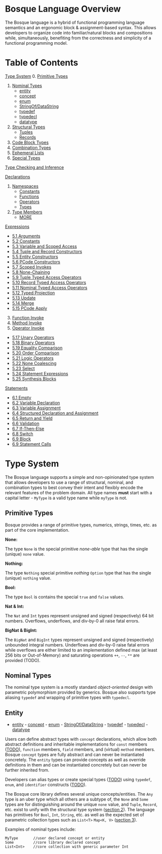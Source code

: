 # Bosque Language Overview

The Bosque language is a hybrid of functional programming language semantics and an ergonomic block & assignment-based syntax. This allows developers to organize code into familiar/natural blocks and compositions while, simultaneously, benefiting from the correctness and simplicity of a functional programming model. 

# Table of Contents

[Type System](#Type-System)
  0. [Primitive Types](#Primitive-Types)
  1. [Nominal Types](#Nominal-Types)
      - [entity](#Entity)
      - [concept](#Concept)
      - [enum](#Enum)
      - [StringOf/DataString](#Typed-Strings)
      - [typedef](#Typedef)
      - [typedecl](#Typedecl)
      - [datatype](#Datatype)
  2. [Structural Types](#Structural-Types)
      - [Tuples](#Tuples)
      - [Records](#Records)
  3. [Code Block Types](#Parameter-Code-Block-Types)
  4. [Combination Types](#Combination-Types)
  5. [Ephemeral Lists](#Ephemeral-Lists)
  6. [Special Types](#Special-Types)

[Type Checking and Inference](#Type-Checking-and-Inference)

[Declarations](#Declarations)
  1. [Namespaces](#Namespaces)
      - [Constants](#Constants)
      - [Functions](#Functions)
      - [Operators](#Operators)
      - [Types](#Types)
  2. [Type Members](#Type-Members)
      - [MORE](#MORE)

[Expressions](#Expressions)
  - [5.1 Arguments](#5.1-Arguments)
  - [5.2 Constants](#5.2-Constants)
  - [5.3 Variable and Scoped Access](#5.3-Variable-and-Scoped-Access)
  - [5.4 Tuple and Record Constructors](#5.4-Tuple-and-Record-Constructors)
  - [5.5 Entity Constructors](#5.5-Entity-Constructors)
  - [5.6 PCode Constructors](#5.6-PCode-Constructors)
  - [5.7 Scoped Invokes](#5.7-Scoped-Invokes)
  - [5.8 None-Chaining](#5.8-Chaining-and-None-Chaining)
  - [5.9 Tuple Typed Access Operators](#5.9-Tuple-Typed-Access-Operators)
  - [5.10 Record Typed Access Operators](#5.10-Record-Typed-Access-Operators)
  - [5.11 Nominal Typed Access Operators](#5.11-Nominal-Typed-Access-Operators)
  - [5.12 Typed Projection](#5.12-Typed-Projection)
  - [5.13 Update](#5.13-Update)
  - [5.14 Merge](#5.14-Merge)
  - [5.15 PCode Apply](#5.15-PCode-Apply)
  3. [Function Invoke](Function-Invoke)
  3. [Method Invoke](#Method-Invoke)
  3. [Operator Invoke](#Operator-Invoke)
  - [5.17 Unary Operators](#5.17-Unary-Operators)
  - [5.18 Binary Operators](#5.18-Binary-Operators)
  - [5.19 Equality Comparison](#5.19-Equality-Comparison)
  - [5.20 Order Comparison](#5.20-Order-Comparison)
  - [5.21 Logic Operators](#5.21-Logic-Operators)
  - [5.22 None Coalescing](#5.22-None-Coalescing)
  - [5.23 Select](#5.23-Select)
  - [5.24 Statement Expressions](#5.24-Statement-Expressions)
  - [5.25 Synthesis Blocks](#5.25-Synthesis-Blocks)

[Statements](#Statements)
  - [6.1 Empty](#6.1-Empty)
  - [6.2 Variable Declaration](#6.2-Variable-Declaration)
  - [6.3 Variable Assignment](#6.3-Variable-Assignment)
  - [6.4 Structured Declaration and Assignment](#6.4-Structured-Declaration-and-Assignment)
  - [6.5 Return and Yield](#6.5-Return-and-Yield)
  - [6.6 Validation](#6.6-Validation)
  - [6.7 If-Then-Else](#6.7-If-Then-Else)
  - [6.8 Switch](#6.8-Switch)
  - [6.9 Block](#6.9-Block)
  - [6.9 Statement Calls](#6.9-Statement-Calls)


# <a name="Type-System"></a>Type System

The Bosque language supports a simple and non-opinionated type system that allows developers to use a range of structural, nominal, and combination types to best convey their intent and flexibly encode the relevant features of the problem domain. All type names **must** start with a capital letter - `MyType` is a valid type name while `myType` is not.

## <a name="Primitive-Types"></a>Primitive Types

Bosque provides a range of primitive types, numerics, strings, times, etc. as part of the core implementation.

**None:**

The type `None` is the special primitive _none-able_ type that has the single (unique) `none` value.

**Nothing:** 

The type `Nothing` special primitive _nothing_ `Option` type that has the single (unique) `nothing` value.

**Bool:** 

The type `Bool` is contains the special `true` and `false` values.

**Nat & Int:**

The `Nat` and `Int` types represent unsigned and signed (respectively) 64 bit numbers. Overflows, underflows, and div-by-0 all raise fatal errors.

**BigNat & BigInt:** 

The `BigNat` and `BigInt` types represent unsigned and signed (respectively) unbounded integral numbers. Underflows and div-by-0 raise fatal errors while overflows are either limited to an implementation defined max (at least 256 bits or Out-of-Memory) and saturating operations `++`, `--`, `**` are provided (TODO).


## <a name="Nominal-Types"></a>Nominal Types

The nominal type system is a mostly standard _object-oriented_ design with parametric polymorphism provided by generics. Bosque also supports type aliasing `typedef` and wrapping of primitive types with `typedecl`.

## <a name="Entity"></a>Entity


- [entity](#Entity)
      - [concept](#Concept)
      - [enum](#Enum)
      - [StringOf/DataString](#Typed-Strings)
      - [typedef](#Typedef)
      - [typedecl](#Typedecl)
      - [datatype](#Datatype)

Users can define abstract types with `concept` declarations, which allow both abstract definitions and inheritable implementations for `const` members ([TODO]()), `function` members, `field` members, and (virtual) `method` members. Bosque `concept` types are fully abstract and can never be instantiated concretely. The `entity` types can provide concepts as well as override definitions in them and can be instantiated concretely but can never be further inherited from.

Developers can alias types or create special types ([TODO]()) using `typedef`, `enum`, and `identifier` constructs ([TODO]()).

The Bosque core library defines several unique concepts/entities. The `Any` type is an uber type which all others are a subtype of, the `None` and `Some` types are for distinguishing around the unique `none` value, and `Tuple`, `Record`, etc. exist to unify with the structural type system ([section 2](#2-Core-Types)). The language has primitives for `Bool`, `Int`, `String`, etc. as well as the expected set of parametric collection types such as `List<T>` `Map<K, V>` ([section 3](#2-Collections)).

Examples of nominal types include:

```none
MyType       //user declared concept or entity
Some         //core library declared concept
List<Int>    //core collection with generic parameter Int
```
